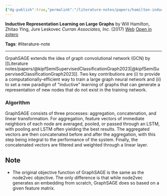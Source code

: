 ```yaml
---
{"dg-publish":true,"permalink":"/literature-notes/papers/hamilton-inductive-representation-learning2017/","dgPassFrontmatter":true}
---
```



**Inductive Representation Learning on Large Graphs**
by Will Hamilton, Zhitao Ying, Jure Leskovec
*Curran Associates, Inc.* (2017)
[Web](https://papers.nips.cc/paper/2017/hash/5dd9db5e033da9c6fb5ba83c7a7ebea9-Abstract.html) [Open in zotero]( zotero://select/items/@hamiltonInductiveRepresentationLearning2017)

**Tags**: 
#literature-note

---

GrpahSAGE extends the idea of graph convolutional network (GCN) by [[Literature notes/papers/@kipfSemiSupervisedClassificationGraph2023\|@kipfSemiSupervisedClassificationGraph2023]]. Two key contributions are (i) to provide a computationally-efficient way to train a large graph neural network and (ii) to set a new paradigm of "inductive" learning of graphs that can generate a representation of new nodes that do not exist in the training network. 

### Algorithm
GraphSAGE consists of three processes: aggregation, concatenation, and linear transformation. For aggregation, feature vectors of immediate neighbors of each node are averaged, pooled, or passed through an LSTM, with pooling and LSTM often yielding the best results. The aggregated vectors are then concatenated before and after the aggregation, with this step being integral to the performance of the system. Finally, the concatenated vectors are filtered and weighted through a linear layer.

## Note
- The original objective function of GraphSAGE is the same as the node2vec objective. The only difference is that while node2vec generates an embedding from scratch, GraphSAGE does so based on a given feature matrix. 